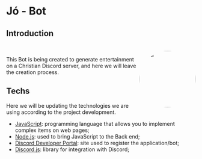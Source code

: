 # Jó - Bot

## Introduction
<div style="display: inline_block"><br>
  <img align="right" alt="Bia" height="150" style="border-radius:80px;" src="https://media.discordapp.net/attachments/899004272606330892/902710157165854770/Jo.png?width=671&height=671">
</div>

This Bot is being created to generate entertainment on a Christian Discord server, and here we will leave the creation process.

## Techs

Here we will be updating the technologies we are using according to the project development.

- [JavaScript](https://www.javascript.com/): programming language that allows you to implement complex items on web pages;
- [Node.js](https://nodejs.org/en/): used to bring JavaScript to the Back end;
- [Discord Developer Portal](https://discord.com/developers/applications): site used to register the application/bot;
- [Discord.js](https://discord.js.org/#/): library for integration with Discord;
